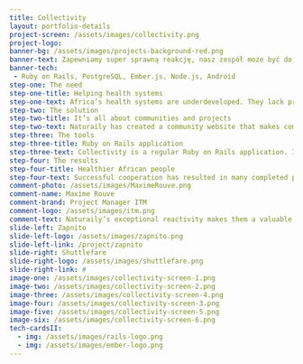 ```yaml
---
title: Collectivity
layout: portfolio-details
project-screen: /assets/images/collectivity.png
project-logo:
banner-bg: /assets/images/projects-background-red.png
banner-text: Zapewniamy super sprawną reakcję, nasz zespół może być do Twojej dyspozycji już 48 h od pierwszego kontaktu!
banner-tech:
 - Ruby on Rails, PostgreSQL, Ember.js, Node.js, Android
step-one: The need
step-one-title: Helping health systems
step-one-text: Africa’s health systems are underdeveloped. They lack proper design, implementation and evaluation of policies. What would have positive impact? Professionals who cooperate, share their experience and knowledge. Five years ago such group met and made a sad discovery - the potential is there, but there’s no place to share insights and organize cooperation. That’s where Naturaily enters the scene to help build online community solution.
step-two: The solution
step-two-title: It’s all about communities and projects
step-two-text: Naturaily has created a community website that makes communication and cooperation much easier. Two key sections of the website are Activities and Communities.<br><br>Activities are all about projects and flash consultations. Community members either take on bigger projects and use the site to communicate and come up with solutions or take part in flash consultations which are easier to organize and aim to quickly solve simple issues in a Reddit-like manner. For projects one needs to be accepted by project manager whereas flash consultations are open for everybody.<br><br>Communities are focused on discussions and resources. Each community can discuss issues and store resources on its page. Links to projects and community experts’ profiles are stored on the community page as well.
step-three: The tools
step-three-title: Ruby on Rails application
step-three-text: Collectivity is a regular Ruby on Rails application. It’s been developed with responsive web design approach in mind which means it’s ready to be used on mobile devices. It utilizes Backbone.js and HTML5. AWS S3 service has been chosen for storing files.<br><br>Sophisticated set of tools has been used to enable smooth development and deployment process. Among them Jenkins with plugins for continuous integration and ensuring code quality, Docker for deployment.<br><br>Project has been managed using Kanban methodology.
step-four: The results
step-four-title: Healthier African people
step-four-text: Successful cooperation has resulted in many completed projects changing the African health systems for better.
comment-photo: /assets/images/MaximeRouve.png
comment-name: Maxime Rouve
comment-brand: Project Manager ITM
comment-logo: /assets/images/itm.png
comment-text: Naturaily’s exceptional reactivity makes them a valuable development partner. Another advantage is their ability to communicate well with non-technical people. While they could maybe improve their schedule estimates, they consistently hit deadlines and deliver clever solutions.
slide-left: Zapnito
slide-left-logo: /assets/images/zapnito.png
slide-left-link: /project/zapnito
slide-right: Shuttlefare
slide-right-logo: /assets/images/shuttlefare.png
slide-right-link: #
image-one: /assets/images/collectivity-screen-1.png
image-two: /assets/images/collectivity-screen-2.png
image-three: /assets/images/collectivity-screen-4.png
image-four: /assets/images/collectivity-screen-3.png
image-five: /assets/images/collectivity-screen-5.png
image-six: /assets/images/collectivity-screen-6.png
tech-cardsII:
  - img: /assets/images/rails-logo.png
  - img: /assets/images/ember-logo.png
---
```

